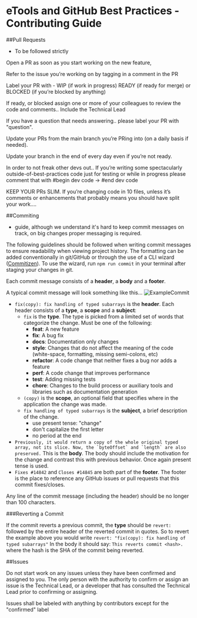 # eTools and GitHub Best Practices - Contributing Guide


##Pull Requests

* To be followed strictly


Open a PR as soon as you start working on the new feature,

Refer to the issue you’re working on by tagging in a comment in the PR

Label your PR with - WIP (if work in progress) READY (if ready for merge) or BLOCKED (if you’re blocked by anything)

If ready, or blocked assign one or more of your colleagues to review the code and comments.. Include the Technical Lead

If you have a question that needs answering.. please label your PR with "question".

Update your PRs from the main branch you’re PRing into (on a daily basis if needed).

Update your branch in the end of every day even if you’re not ready.

In order to not freak other devs out.. If you’re writing some spectacularly outside-of-best-practices code just for testing or while in progress please comment that with #begin dev code -> #end dev code


KEEP YOUR PRs SLIM. If you’re changing code in 10 files, unless it’s comments or enhancements that probably means you should have split your work….


##Commiting

* guide, although we understand it's hard to keep commit messages on track, on big changes proper messaging is required.


The following guidelines should be followed when writing commit messages to ensure readability when viewing project history. The formatting can be added conventionally in git/GitHub or through the use of a CLI wizard ([Commitizen](https://github.com/commitizen/cz-cli)). To use the wizard, run `npm run commit` in your terminal after staging your changes in git.

Each commit message consists of a **header**, a **body** and a **footer**.

A typical commit message will look something like this... ![ExampleCommit](http://i.imgur.com/9SwquPt.png)
* `fix(copy): fix handling of typed subarrays` is the **header**. Each header consists of a **type**, a **scope** and a **subject**:
  * `fix` is the **type**. The type is picked from a limited set of words that categorize the change. Must be one of the following:
    * **feat**: A new feature
    * **fix**: A bug fix
    * **docs**: Documentation only changes
    * **style**: Changes that do not affect the meaning of the code (white-space, formatting, missing
      semi-colons, etc)
    * **refactor**: A code change that neither fixes a bug nor adds a feature
    * **perf**: A code change that improves performance
    * **test**: Adding missing tests
    * **chore**: Changes to the build process or auxiliary tools and libraries such as documentation
      generation
  * `(copy)` is the **scope**, an optional field that specifies where in the application the change was made.
  * `fix handling of typed subarrays` is the **subject**, a brief description of the change.
    * use present tense: "change"
    * don't capitalize the first letter
    * no period at the end
* ``Previously, it would return a copy of the whole original typed array, not its slice. Now, the `byteOffset` and `length` are also preserved.`` This is the **body**. The body should include the motivation for the change and contrast this with previous behavior. Once again present tense is used.
* `Fixes #14842` and `Closes #14845` are both part of the **footer**. The footer is the place to
reference any GitHub issues or pull requests that this commit fixes/closes.

Any line of the commit message (including the header) should be no longer than 100 characters.

###Reverting a Commit

If the commit reverts a previous commit, the **type** should be `revert: ` followed by the entire header of the reverted commit in quotes. So to revert the example above you would write `revert: "fix(copy): fix handling of typed subarrays"`
In the body it should say: `This reverts commit <hash>.` where the hash is the SHA of the commit being reverted.


##Issues

Do not start work on any issues unless they have been confirmed and assigned to you. The only person with the authority to confirm or assign an issue is the Technical Lead, or a developer that has consulted the Technical Lead prior to confirming or assigning.

Issues shall be labeled with anything by contributors except for the "confirmed" label